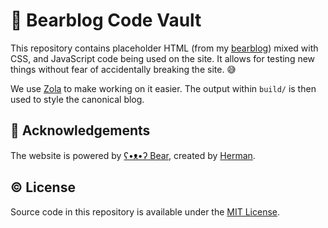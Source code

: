 # 🐻 Bearblog Code Vault

This repository contains placeholder HTML (from my [bearblog](https://miguelpimentel.do/)) mixed with CSS, and JavaScript code being used on the site. It allows for testing new things without fear of accidentally breaking the site. 😅

We use [Zola](https://www.getzola.org) to make working on it easier. The output within `build/` is then used to style the canonical blog.

## 💜 Acknowledgements

The website is powered by [ʕ•ᴥ•ʔ Bear](https://bearblog.dev/), created by [Herman](https://github.com/HermanMartinus).

## © License

Source code in this repository is available under the [MIT License](LICENSE).
